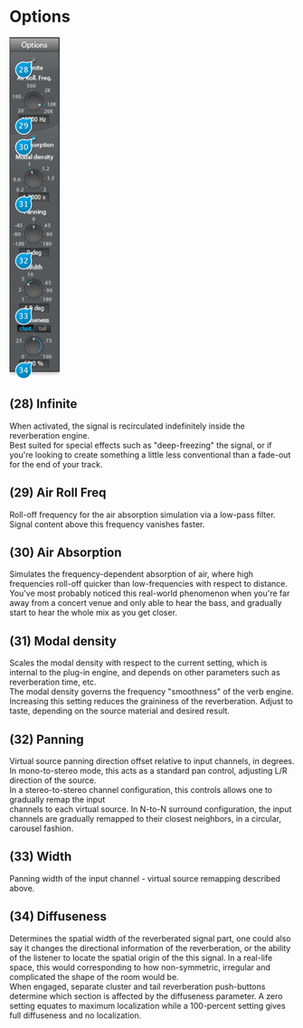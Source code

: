 # Options

![](../include/verb_06.PNG)

## (28) Infinite
When activated, the signal is recirculated indefinitely inside the reverberation engine.   
Best suited for special effects such as "deep-freezing" the signal, or if you're looking to create something a little less conventional than a fade-out for the end of your track.

## (29) Air Roll Freq
Roll-off frequency for the air absorption simulation via a low-pass filter. Signal content above this 
frequency vanishes faster.

## (30) Air Absorption
Simulates the frequency-dependent absorption of air, where high frequencies roll-off quicker than 
low-frequencies with respect to distance. You've most probably noticed this real-world phenomenon when you're far away from a concert venue and only able to hear the bass, and gradually start 
to hear the whole mix as you get closer.

## (31) Modal density
Scales the modal density with respect to the current setting, which is internal to the plug-in engine, 
and depends on other parameters such as reverberation time, etc.  
The modal density governs the frequency "smoothness" of the verb engine. Increasing this setting 
reduces the graininess of the reverberation. Adjust to taste, depending on the source material and 
desired result. 

## (32) Panning
Virtual source panning direction offset relative to input channels, in degrees.   
In mono-to-stereo mode, this acts as a standard pan control, adjusting L/R direction of the source.     
In a stereo-to-stereo channel configuration, this controls allows one to gradually remap the input   
channels to each virtual source. In N-to-N surround configuration, the input channels are gradually 
remapped to their closest neighbors, in a circular, carousel fashion.

## (33) Width
Panning width of the input channel - virtual source remapping described above.

## (34) Diffuseness
Determines the spatial width of the reverberated signal part, one could also say it changes the directional information 
of the reverberation, or the ability of the listener to locate the spatial origin of the this signal. In a real-life 
space, this would corresponding to how non-symmetric, irregular and complicated the shape of the room would be.  
When engaged, separate cluster and tail reverberation push-buttons determine which section is affected by the diffuseness parameter.
A zero setting equates to maximum localization while a 100-percent setting gives full diffuseness and no localization.
